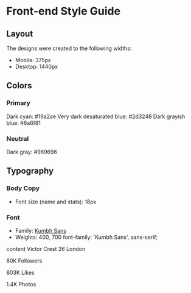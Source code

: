 # Front-end Style Guide

## Layout

The designs were created to the following widths:

- Mobile: 375px
- Desktop: 1440px

## Colors

### Primary

Dark cyan: #19a2ae
Very dark desaturated blue: #2d3248
Dark grayish blue: #6a6f81

### Neutral

Dark gray: #969696

## Typography

### Body Copy

- Font size (name and stats): 18px

### Font

- Family: [Kumbh Sans](https://fonts.google.com/specimen/Kumbh+Sans)
- Weights: 400, 700
  font-family: 'Kumbh Sans', sans-serif;

content
Victor Crest
26
London

80K
Followers

803K
Likes

1.4K
Photos
